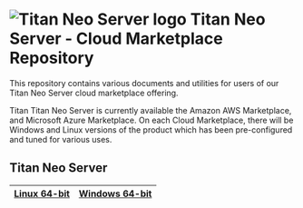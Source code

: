 # <img src="https://srtcdnstorage.blob.core.windows.net/software/nextgen/slserver/titansyslog48.png" alt="Titan Neo Server logo"> Titan Neo Server - Cloud Marketplace Repository </img>

This repository contains various documents and utilities for users of our Titan Neo Server cloud marketplace offering.

Titan Titan Neo Server is currently available the Amazon AWS Marketplace, and Microsoft Azure Marketplace. On
each Cloud Marketplace, there will be Windows and Linux versions of the product which has been pre-configured
and tuned for various uses.

## Titan Neo Server

| [Linux 64-bit](https://github.com/southrivertech/titanneo.pub/blob/main/cloud-marketplace/linux-x64/gettingstarted.md) | [Windows 64-bit](https://github.com/southrivertech/titanneog.pub/blob/main/cloud-marketplace/win-x64/gettingstarted.md) |
| ------------------------------------------------------------------------------------------------- | ------------------------------------------------------------------------------------------------- |
